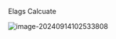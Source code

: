 Elags Calcuate

![image-20240914102533808](https://github.com/user-attachments/assets/c597d5ec-f1a7-4954-bad1-17ec37685a68)
